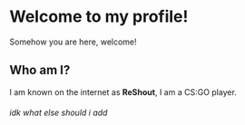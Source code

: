 # Welcome to my profile! 
Somehow you are here, welcome!
## Who am I?
I am known on the internet as **ReShout**, I am a CS:GO player.
###### idk what else should i add

<!--
**ReShout876/ReShout876** is a ✨ _special_ ✨ repository because its `README.md` (this file) appears on your GitHub profile.

Here are some ideas to get you started:

- 🔭 I’m currently working on ...
- 🌱 I’m currently learning ...
- 👯 I’m looking to collaborate on ...
- 🤔 I’m looking for help with ...
- 💬 Ask me about ...
- 📫 How to reach me: ...
- 😄 Pronouns: ...
- ⚡ Fun fact: ...
-->
